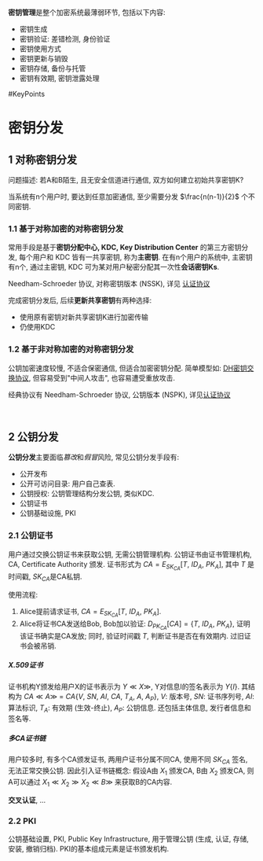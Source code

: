 **密钥管理**是整个加密系统最薄弱环节, 包括以下内容:
- 密钥生成
- 密钥验证: 差错检测, 身份验证
- 密钥使用方式
- 密钥更新与销毁
- 密钥存储, 备份与托管
- 密钥有效期, 密钥泄露处理

#KeyPoints 
# 密钥分发
## 1 对称密钥分发

问题描述: 若A和B陌生, 且无安全信道进行通信, 双方如何建立初始共享密钥K?

当系统有n个用户时, 要达到任意加密通信, 至少需要分发 $\frac{n(n-1)}{2}$ 个不同密钥. 

### 1.1 基于对称加密的对称密钥分发

常用手段是基于**密钥分配中心, KDC, Key Distribution Center** 的第三方密钥分发, 每个用户和 KDC 皆有一共享密钥, 称为**主密钥**. 在有n个用户的系统中, 主密钥有n个, 通过主密钥, KDC 可为某对用户秘密分配其一次性**会话密钥Ks**.

Needham-Schroeder 协议, 对称密钥版本 (NSSK), 详见 [认证协议](../安全协议/认证协议.md)

完成密钥分发后, 后续**更新共享密钥**有两种选择:
- 使用原有密钥对新共享密钥K进行加密传输
- 仍使用KDC

### 1.2 基于非对称加密的对称密钥分发

公钥加密速度较慢, 不适合保密通信, 但适合加密密钥分配. 简单模型如: [DH密钥交换协议](../公钥密码/Diffie-Hellman密钥交换.md), 但容易受到"中间人攻击", 也容易遭受重放攻击.

经典协议有 Needham-Schroeder 协议, 公钥版本 (NSPK), 详见[认证协议](../安全协议/认证协议.md)

<br>

## 2 公钥分发

**公钥分发**主要面临*篡改*和*假冒*风险, 常见公钥分发手段有:
- 公开发布
- 公开可访问目录: 用户自己查表.
- 公钥授权: 公钥管理结构分发公钥, 类似KDC.
- 公钥证书
- 公钥基础设施, PKI

### 2.1 公钥证书

用户通过交换公钥证书来获取公钥, 无需公钥管理机构. 公钥证书由证书管理机构, CA, Certificate Authority 颁发. 证书形式为 $CA=E_{SK_{CA}}[T,\ ID_{A},\ PK_{A} ]$, 其中 $T$ 是时间戳, $SK_{CA}$是CA私钥.

使用流程:  
1. Alice提前请求证书, $CA=E_{SK_{CA}}[T,\ ID_{A},\ PK_{A} ]$.
2. Alice将证书CA发送给Bob, Bob加以验证: $D_{PK_{CA}}[CA]=\{T,\ ID_{A},\ PK_{A}\}$, 证明该证书确实是CA发放; 同时, 验证时间戳 $T$, 判断证书是否在有效期内. 过旧证书会被吊销.

##### X.509证书

证书机构Y颁发给用户X的证书表示为 $Y\ll X\gg$, Y对信息I的签名表示为 $Y\{I\}$. 其结构为 $CA\ll A\gg\ =\ CA\{V,\ SN,\ AI,\ CA,\ T_{A},\ A,\ A_{P}\}$, $V$: 版本号, $SN$: 证书序列号, $AI$: 算法标识, $T_{A}$: 有效期 (生效-终止), $A_{P}$: 公钥信息. 还包括主体信息, 发行者信息和签名等.

##### 多CA证书链

用户较多时, 有多个CA颁发证书, 两用户证书分属不同CA, 使用不同 $SK_{CA}$ 签名, 无法正常交换公钥. 因此引入证书链概念: 假设A由 $X_{1}$ 颁发CA, B由 $X_{2}$ 颁发CA, 则A可以通过 $X_{1}\ll X_{2}\gg X_{2}\ll B\gg$ 来获取B的CA内容.

**交叉认证**, ...

### 2.2 PKI

公钥基础设置, PKI, Public Key Infrastructure, 用于管理公钥 (生成, 认证, 存储, 安装, 撤销归档). PKI的基本组成元素是证书颁发机构.